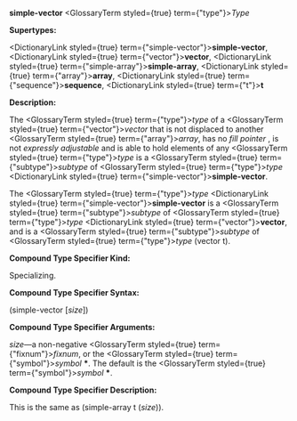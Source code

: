 **simple-vector** <GlossaryTerm styled={true} term={"type"}><i>Type</i></GlossaryTerm> 



**Supertypes:** 



<DictionaryLink styled={true} term={"simple-vector"}><b>simple-vector</b></DictionaryLink>, <DictionaryLink styled={true} term={"vector"}><b>vector</b></DictionaryLink>, <DictionaryLink styled={true} term={"simple-array"}><b>simple-array</b></DictionaryLink>, <DictionaryLink styled={true} term={"array"}><b>array</b></DictionaryLink>, <DictionaryLink styled={true} term={"sequence"}><b>sequence</b></DictionaryLink>, <DictionaryLink styled={true} term={"t"}><b>t</b></DictionaryLink> 



**Description:** 



The <GlossaryTerm styled={true} term={"type"}><i>type</i></GlossaryTerm> of a <GlossaryTerm styled={true} term={"vector"}><i>vector</i></GlossaryTerm> that is not displaced to another <GlossaryTerm styled={true} term={"array"}><i>array</i></GlossaryTerm>, has no *fill pointer* , is not *expressly adjustable* and is able to hold elements of any <GlossaryTerm styled={true} term={"type"}><i>type</i></GlossaryTerm> is a <GlossaryTerm styled={true} term={"subtype"}><i>subtype</i></GlossaryTerm> of <GlossaryTerm styled={true} term={"type"}><i>type</i></GlossaryTerm> <DictionaryLink styled={true} term={"simple-vector"}><b>simple-vector</b></DictionaryLink>. 



The <GlossaryTerm styled={true} term={"type"}><i>type</i></GlossaryTerm> <DictionaryLink styled={true} term={"simple-vector"}><b>simple-vector</b></DictionaryLink> is a <GlossaryTerm styled={true} term={"subtype"}><i>subtype</i></GlossaryTerm> of <GlossaryTerm styled={true} term={"type"}><i>type</i></GlossaryTerm> <DictionaryLink styled={true} term={"vector"}><b>vector</b></DictionaryLink>, and is a <GlossaryTerm styled={true} term={"subtype"}><i>subtype</i></GlossaryTerm> of <GlossaryTerm styled={true} term={"type"}><i>type</i></GlossaryTerm> (vector t). 



**Compound Type Specifier Kind:** 



Specializing. 



**Compound Type Specifier Syntax:** 



(simple-vector [*size*]) 



**Compound Type Specifier Arguments:** 



*size*—a non-negative <GlossaryTerm styled={true} term={"fixnum"}><i>fixnum</i></GlossaryTerm>, or the <GlossaryTerm styled={true} term={"symbol"}><i>symbol</i></GlossaryTerm> **\***. The default is the <GlossaryTerm styled={true} term={"symbol"}><i>symbol</i></GlossaryTerm> **\***. 



**Compound Type Specifier Description:** 



This is the same as (simple-array t (*size*)). 







 



 



